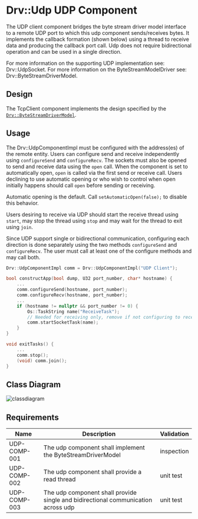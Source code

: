 # Drv::Udp UDP Component

The UDP client component bridges the byte stream driver model interface to a remote UDP port to which this udp component
sends/receives bytes. It implements the callback formation (shown below) using a thread to receive data and producing
the callback port call.  Udp does not require bidirectional operation and can be used in a single direction.

For more information on the supporting UDP implementation see: Drv::UdpSocket.
For more information on the ByteStreamModelDriver see: Drv::ByteStreamDriverModel.

## Design

The TcpClient component implements the design specified by the [`Drv::ByteStreamDriverModel`](../../ByteStreamDriverModel/docs/sdd.md).

## Usage

The Drv::UdpComponentImpl must be configured with the address(es) of the remote entity. Users can configure send and
receive independently using `configureSend` and `configureRecv`.  The sockets must also be opened to send and receive
data using the `open` call. When the component is set to automatically open, `open` is called via the first send or
receive call. Users declining to use automatic opening or who wish to control when open initially happens should call
`open` before sending or receiving.

Automatic opening is the default.  Call `setAutomaticOpen(false);` to disable this behavior.

Users desiring to receive via UDP should start the receive thread using `start`, may stop the thread using `stop` and may
wait for the thread to exit using `join`.

Since UDP support single or bidirectional communication, configuring each direction is done separately using the two
methods `configureSend` and `configureRecv`. The user must call at least one of the configure methods and may call both.

```c++
Drv::UdpComponentImpl comm = Drv::UdpComponentImpl("UDP Client");

bool constructApp(bool dump, U32 port_number, char* hostname) {
    ...
    comm.configureSend(hostname, port_number);
    comm.configureRecv(hostname, port_number);
    ...
    if (hostname != nullptr && port_number != 0) {
        Os::TaskString name("ReceiveTask");
        // Needed for receiving only, remove if not configuring to receive
        comm.startSocketTask(name);
    }
}

void exitTasks() {
    ...
    comm.stop();
    (void) comm.join();
}
```
## Class Diagram

![classdiagram](./img/class_diagram_udp.png)

## Requirements

| Name | Description | Validation |
|---|---|---|
| UDP-COMP-001 | The udp component shall implement the ByteStreamDriverModel  | inspection |
| UDP-COMP-002 | The udp component shall provide a read thread | unit test |
| UDP-COMP-003 | The udp component shall provide single and bidirectional communication across udp | unit test |


